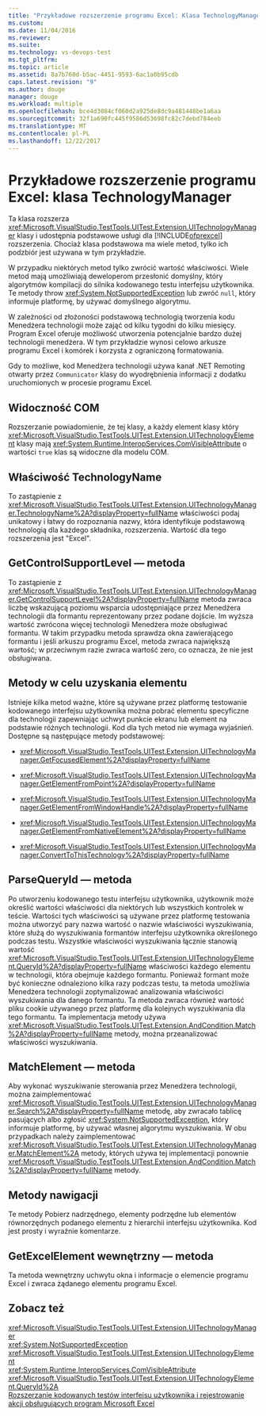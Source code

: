 ```yaml
---
title: "Przykładowe rozszerzenie programu Excel: Klasa TechnologyManager | Dokumentacja firmy Microsoft"
ms.custom: 
ms.date: 11/04/2016
ms.reviewer: 
ms.suite: 
ms.technology: vs-devops-test
ms.tgt_pltfrm: 
ms.topic: article
ms.assetid: 8a7b760d-b5ac-4451-9593-6ac1a0b95cdb
caps.latest.revision: "9"
ms.author: douge
manager: douge
ms.workload: multiple
ms.openlocfilehash: bce4d3084cf060d2a925de8dc9a481448be1a6aa
ms.sourcegitcommit: 32f1a690fc445f9586d53698fc82c7debd784eeb
ms.translationtype: MT
ms.contentlocale: pl-PL
ms.lasthandoff: 12/22/2017
---
```

# <a name="sample-excel-extension-technologymanager-class"></a>Przykładowe rozszerzenie programu Excel: klasa TechnologyManager
Ta klasa rozszerza <xref:Microsoft.VisualStudio.TestTools.UITest.Extension.UITechnologyManager> klasy i udostępnia podstawowe usługi dla [!INCLUDE[ofprexcel](../test/includes/ofprexcel_md.md)] rozszerzenia. Chociaż klasa podstawowa ma wiele metod, tylko ich podzbiór jest używana w tym przykładzie.  
  
 W przypadku niektórych metod tylko zwrócić wartość właściwości. Wiele metod mają umożliwiają deweloperom przesłonić domyślny, który algorytmów kompilacji do silnika kodowanego testu interfejsu użytkownika. Te metody throw <xref:System.NotSupportedException> lub zwróć `null`, który informuje platformę, by używać domyślnego algorytmu.  
  
 W zależności od złożoności podstawową technologią tworzenia kodu Menedżera technologii może zająć od kilku tygodni do kilku miesięcy. Program Excel oferuje możliwość utworzenia potencjalnie bardzo dużej technologii menedżera. W tym przykładzie wynosi celowo arkusze programu Excel i komórek i korzysta z ograniczoną formatowania.  
  
 Gdy to możliwe, kod Menedżera technologii używa kanał .NET Remoting otwarty przez `Communicator` klasy do wyodrębnienia informacji z dodatku uruchomionych w procesie programu Excel.  
  
## <a name="com-visibility"></a>Widoczność COM  
 Rozszerzanie powiadomienie, że tej klasy, a każdy element klasy który <xref:Microsoft.VisualStudio.TestTools.UITest.Extension.UITechnologyElement> klasy mają <xref:System.Runtime.InteropServices.ComVisibleAttribute> o wartości `true` klas są widoczne dla modelu COM.  
  
## <a name="technologyname-property"></a>Właściwość TechnologyName  
 To zastąpienie z <xref:Microsoft.VisualStudio.TestTools.UITest.Extension.UITechnologyManager.TechnologyName%2A?displayProperty=fullName> właściwości podaj unikatowy i łatwy do rozpoznania nazwy, która identyfikuje podstawową technologią dla każdego składnika, rozszerzenia. Wartość dla tego rozszerzenia jest "Excel".  
  
## <a name="getcontrolsupportlevel-method"></a>GetControlSupportLevel — metoda  
 To zastąpienie z <xref:Microsoft.VisualStudio.TestTools.UITest.Extension.UITechnologyManager.GetControlSupportLevel%2A?displayProperty=fullName> metoda zwraca liczbę wskazującą poziomu wsparcia udostępniające przez Menedżera technologii dla formantu reprezentowany przez podane dojście. Im wyższa wartość zwrócona więcej technologii Menedżera może obsługiwać formantu. W takim przypadku metoda sprawdza okna zawierającego formantu i jeśli arkuszu programu Excel, metoda zwraca największą wartość; w przeciwnym razie zwraca wartość zero, co oznacza, że nie jest obsługiwana.  
  
## <a name="methods-to-get-an-element"></a>Metody w celu uzyskania elementu  
 Istnieje kilka metod ważne, które są używane przez platformę testowanie kodowanego interfejsu użytkownika można pobrać elementu specyficzne dla technologii zapewniając uchwyt punkcie ekranu lub element na podstawie różnych technologii. Kod dla tych metod nie wymaga wyjaśnień. Dostępne są następujące metody podstawowej:  
  
-   <xref:Microsoft.VisualStudio.TestTools.UITest.Extension.UITechnologyManager.GetFocusedElement%2A?displayProperty=fullName>  
  
-   <xref:Microsoft.VisualStudio.TestTools.UITest.Extension.UITechnologyManager.GetElementFromPoint%2A?displayProperty=fullName>  
  
-   <xref:Microsoft.VisualStudio.TestTools.UITest.Extension.UITechnologyManager.GetElementFromWindowHandle%2A?displayProperty=fullName>  
  
-   <xref:Microsoft.VisualStudio.TestTools.UITest.Extension.UITechnologyManager.GetElementFromNativeElement%2A?displayProperty=fullName>  
  
-   <xref:Microsoft.VisualStudio.TestTools.UITest.Extension.UITechnologyManager.ConvertToThisTechnology%2A?displayProperty=fullName>  
  
## <a name="parsequeryid-method"></a>ParseQueryId — metoda  
 Po utworzeniu kodowanego testu interfejsu użytkownika, użytkownik może określić wartości właściwości dla niektórych lub wszystkich kontrolek w teście. Wartości tych właściwości są używane przez platformę testowania można utworzyć pary nazwa wartość o nazwie właściwości wyszukiwania, które służą do wyszukiwania formantów interfejsu użytkownika określonego podczas testu. Wszystkie właściwości wyszukiwania łącznie stanowią wartość <xref:Microsoft.VisualStudio.TestTools.UITest.Extension.UITechnologyElement.QueryId%2A?displayProperty=fullName> właściwości każdego elementu w technologii, która obejmuje każdego formantu. Ponieważ formant może być konieczne odnaleziono kilka razy podczas testu, ta metoda umożliwia Menedżera technologii zoptymalizować analizowania właściwości wyszukiwania dla danego formantu. Ta metoda zwraca również wartość pliku cookie używanego przez platformę dla kolejnych wyszukiwania dla tego formantu. Ta implementacja metody używa <xref:Microsoft.VisualStudio.TestTools.UITest.Extension.AndCondition.Match%2A?displayProperty=fullName> metody, można przeanalizować właściwości wyszukiwania.  
  
## <a name="matchelement-method"></a>MatchElement — metoda  
 Aby wykonać wyszukiwanie sterowania przez Menedżera technologii, można zaimplementować <xref:Microsoft.VisualStudio.TestTools.UITest.Extension.UITechnologyManager.Search%2A?displayProperty=fullName> metodę, aby zwracało tablicę pasujących albo zgłosić <xref:System.NotSupportedException>, który informuje platformę, by używać własnej algorytmu wyszukiwania. W obu przypadkach należy zaimplementować <xref:Microsoft.VisualStudio.TestTools.UITest.Extension.UITechnologyManager.MatchElement%2A> metody, których używa tej implementacji ponownie <xref:Microsoft.VisualStudio.TestTools.UITest.Extension.AndCondition.Match%2A?displayProperty=fullName> metody.  
  
## <a name="navigation-methods"></a>Metody nawigacji  
 Te metody Pobierz nadrzędnego, elementy podrzędne lub elementów równorzędnych podanego elementu z hierarchii interfejsu użytkownika. Kod jest prosty i wyraźnie komentarze.  
  
## <a name="getexcelelement-internal-method"></a>GetExcelElement wewnętrzny — metoda  
 Ta metoda wewnętrzny uchwytu okna i informacje o elemencie programu Excel i zwraca żądanego elementu programu Excel.  
  
## <a name="see-also"></a>Zobacz też  
 <xref:Microsoft.VisualStudio.TestTools.UITest.Extension.UITechnologyManager>   
 <xref:System.NotSupportedException>   
 <xref:Microsoft.VisualStudio.TestTools.UITest.Extension.UITechnologyElement>   
 <xref:System.Runtime.InteropServices.ComVisibleAttribute>   
 <xref:Microsoft.VisualStudio.TestTools.UITest.Extension.UITechnologyElement.QueryId%2A>   
 [Rozszerzanie kodowanych testów interfejsu użytkownika i rejestrowanie akcji obsługujących program Microsoft Excel](../test/extending-coded-ui-tests-and-action-recordings-to-support-microsoft-excel.md)
